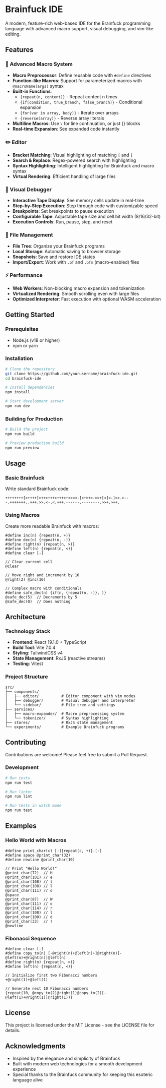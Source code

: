 # Brainfuck IDE

A modern, feature-rich web-based IDE for the Brainfuck programming language with advanced macro support, visual debugging, and vim-like editing.

## Features

### 🎯 Advanced Macro System
- **Macro Preprocessor**: Define reusable code with `#define` directives
- **Function-like Macros**: Support for parameterized macros with `@macroName(args)` syntax
- **Built-in Functions**:
  - `{repeat(n, content)}` - Repeat content n times
  - `{if(condition, true_branch, false_branch)}` - Conditional expansion
  - `{for(var in array, body)}` - Iterate over arrays
  - `{reverse(array)}` - Reverse array literals
- **Multiline Macros**: Use `\` for line continuation, or just {} blocks
- **Real-time Expansion**: See expanded code instantly

### ✏️ Editor
- **Bracket Matching**: Visual highlighting of matching `[` and `]`
- **Search & Replace**: Regex-powered search with highlighting
- **Syntax Highlighting**: Intelligent highlighting for Brainfuck and macro syntax
- **Virtual Rendering**: Efficient handling of large files

### 🐛 Visual Debugger
- **Interactive Tape Display**: See memory cells update in real-time
- **Step-by-Step Execution**: Step through code with customizable speed
- **Breakpoints**: Set breakpoints to pause execution
- **Configurable Tape**: Adjustable tape size and cell bit width (8/16/32-bit)
- **Execution Controls**: Run, pause, step, and reset

### 📁 File Management
- **File Tree**: Organize your Brainfuck programs
- **Local Storage**: Automatic saving to browser storage
- **Snapshots**: Save and restore IDE states
- **Import/Export**: Work with `.bf` and `.bfm` (macro-enabled) files

### ⚡ Performance
- **Web Workers**: Non-blocking macro expansion and tokenization
- **Virtualized Rendering**: Smooth scrolling even with large files
- **Optimized Interpreter**: Fast execution with optional WASM acceleration

## Getting Started

### Prerequisites
- Node.js (v18 or higher)
- npm or yarn

### Installation
```bash
# Clone the repository
git clone https://github.com/yourusername/brainfuck-ide.git
cd brainfuck-ide

# Install dependencies
npm install

# Start development server
npm run dev
```

### Building for Production
```bash
# Build the project
npm run build

# Preview production build
npm run preview
```

## Usage

### Basic Brainfuck
Write standard Brainfuck code:
```brainfuck
++++++++[>++++[>++>+++>+++>+<<<<-]>+>+>->>+[<]<-]>>.>---.+++++++..+++.>>.<-.<.+++.------.--------.>>+.>++.
```

### Using Macros
Create more readable Brainfuck with macros:
```brainfuck
#define inc(n) {repeat(n, +)}
#define dec(n) {repeat(n, -)}
#define right(n) {repeat(n, >)}
#define left(n) {repeat(n, <)}
#define clear [-]

// Clear current cell
@clear

// Move right and increment by 10
@right(2) @inc(10)

// Complex macro with conditionals
#define safe_dec(n) {if(n, {repeat(n, -)}, )}
@safe_dec(5)  // Decrements by 5
@safe_dec(0)  // Does nothing
```

## Architecture

### Technology Stack
- **Frontend**: React 19.1.0 + TypeScript
- **Build Tool**: Vite 7.0.4
- **Styling**: TailwindCSS v4
- **State Management**: RxJS (reactive streams)
- **Testing**: Vitest

### Project Structure
```
src/
├── components/
│   ├── editor/          # Editor component with vim modes
│   ├── debugger/        # Visual debugger and interpreter
│   └── sidebar/         # File tree and settings
├── services/
│   ├── macro-expander/  # Macro preprocessing system
│   └── tokenizer/       # Syntax highlighting
├── stores/              # RxJS state management
└── experiments/         # Example Brainfuck programs
```

## Contributing

Contributions are welcome! Please feel free to submit a Pull Request.

### Development
```bash
# Run tests
npm run test

# Run linter
npm run lint

# Run tests in watch mode
npm run test
```

## Examples

### Hello World with Macros
```brainfuck
#define print_char(c) [-]{repeat(c, +)}.[-]
#define space @print_char(32)
#define newline @print_char(10)

// Print "Hello World!"
@print_char(72)  // H
@print_char(101) // e
@print_char(108) // l
@print_char(108) // l
@print_char(111) // o
@space
@print_char(87)  // W
@print_char(111) // o
@print_char(114) // r
@print_char(108) // l
@print_char(100) // d
@print_char(33)  // !
@newline
```

### Fibonacci Sequence
```brainfuck
#define clear [-]
#define copy_to(n) [-@right(n)+@left(n)+]@right(n)[-@left(n)+@right(n)]@left(n)
#define right(n) {repeat(n, >)}
#define left(n) {repeat(n, <)}

// Initialize first two Fibonacci numbers
+@right(1)+@left(1)

// Generate next 10 Fibonacci numbers
{repeat(10, @copy_to(2)@right(1)@copy_to(2)[-@left(1)+@right(1)]@right(1))}
```

## License

This project is licensed under the MIT License - see the LICENSE file for details.

## Acknowledgments

- Inspired by the elegance and simplicity of Brainfuck
- Built with modern web technologies for a smooth development experience
- Special thanks to the Brainfuck community for keeping this esoteric language alive